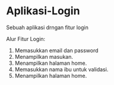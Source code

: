# Aplikasi-Login
Sebuah aplikasi drngan fitur login

Alur Fitur Login:
1. Memasukkan email dan password
2. Menampilkan masukan.
3. Menampilkan halaman home.
4. Memasukkan nama ibu untuk validasi.
5. Menampilkan halaman home.
